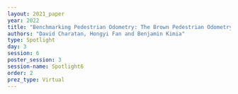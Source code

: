 ```yaml
---
layout: 2021_paper
year: 2022
title: "Benchmarking Pedestrian Odometry: The Brown Pedestrian Odometry Dataset (BPOD)"
authors: "David Charatan, Hongyi Fan and Benjamin Kimia"
type: Spotlight
day: 3
session: 6
poster_session: 3
session-name: Spotlight6
order: 2
prez_type: Virtual
---
```

